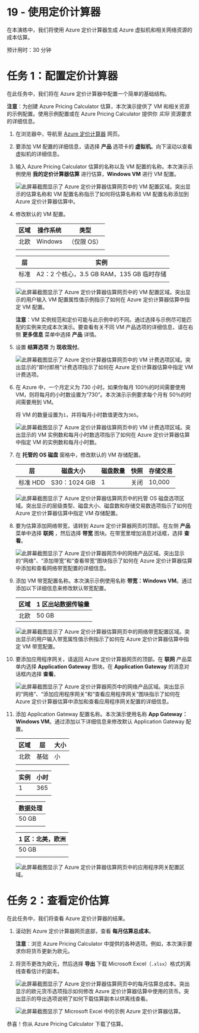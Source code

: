 ﻿---
wts:
    title: '19 - 使用 Azure 定价计算器'
    module: '模块 04 - Azure 定价和支持'
---
# 19 - 使用定价计算器

在本演练中，我们将使用 Azure 定价计算器生成 Azure 虚拟机和相关网络资源的成本估算。

预计用时：30 分钟

# 任务 1：配置定价计算器

在此任务中，我们将在 Azure 定价计算器中配置一个简单的基础结构。 

**注意**：为创建 Azure Pricing Calculator 估算，本次演示提供了 VM 和相关资源的示例配置。使用示例配置或在 Azure Pricing Calculator 提供你 *实际* 资源要求的详细信息。

1. 在浏览器中，导航至 [Azure 定价计算器](https://azure.microsoft.com/zh-cn/pricing/calculator/) 网页。

2. 要添加 VM 配置的详细信息，请选择 **产品** 选项卡的 **虚拟机**。向下滚动以查看虚拟机的详细信息。 

3. 输入 Azure Pricing Calculator 估算的名称以及 VM 配置的名称。本次演示示例使用 **我的定价计算器估算** 进行估算，**Windows VM** 进行 VM 配置。

   ![此屏幕截图显示了 Azure 定价计算器估算网页中的 VM 配置区域。突出显示的估算名称和 VM 配置名称指示了如何将估算名称和 VM 配置名称添加到 Azure 定价计算器估算中。](../images/1901.png)

4. 修改默认的 VM 配置。

    |区域|操作系统|类型|
    |------|----------------|----|
    |北欧|Windows|（仅限 OS）|
    | | |

    |层|实例|
    |----|--------|
    |标准|A2：2 个核心，3.5 GB RAM，135 GB 临时存储|
    | | |

   ![此屏幕截图显示了 Azure 定价计算器估算网页中的 VM 配置区域。突出显示的用户输入 VM 配置属性值示例指示了如何在 Azure 定价计算器估算中指定 VM 配置。](../images/1902.png)

    **注意**：VM 实例规范和定价可能与此示例中的不同。通过选择与示例尽可能匹配的实例来完成本次演示。要查看有关不同 VM 产品选项的详细信息，请在右侧 **更多信息** 菜单中选择 **产品** 详情。

5. 设置 **结算选项** 为 **现收现付**。

   ![此屏幕截图显示了 Azure 定价计算器估算网页中的 VM 计费选项区域。突出显示的“即付即用”计费选项指示了如何在 Azure 定价计算器估算中指定 VM 计费选项。](../images/1903.png)

6. 在 Azure 中，一个月定义为 730 小时。如果你每月 100％的时间需要使用 VM，则将每月的小时数设置为“730”。本次演示示例要求每个月有 50％的时间需要用到 VM。

    将 VM 的数量设置为`1`，并将每月小时数值更改为`365`。

   ![此屏幕截图显示了 Azure 定价计算器估算网页中的 VM 计费选项区域。突出显示的 VM 实例数和每月小时数选项指示了如何在 Azure 定价计算器估算中指定 VM 的实例数和每月小时数。](../images/1904.png)

7. 在 **托管的 OS 磁盘** 窗格中，修改默认的 VM 存储配置。

    |层|磁盘大小|磁盘数量|快照|存储交易|
    |----|---------|---------------|--------|--------------------|
    |标准 HDD|S30：1024 GiB|1|关闭|10,000|

   ![此屏幕截图显示了 Azure 定价计算器估算网页中的托管 OS 磁盘选项区域。突出显示的层级类型、磁盘大小、磁盘数和存储交易数选项指示了如何在 Azure 定价计算器估算中指定 VM 存储配置。](../images/1905.png)

8. 要为估算添加网络带宽，请转到 Azure 定价计算器网页的顶部。在左侧 **产品** 菜单中选择 **联网** ，然后选择 **带宽** 图块。在带宽里增加消息对话框，选择 **查看**。

   ![此屏幕截图显示了 Azure 定价计算器网页中的网络产品区域。突出显示的“网络”、“添加带宽”和“查看带宽”图块指示了如何在 Azure 定价计算器估算中添加和查看网络带宽配置的详细信息。](../images/1906.png)

9. 添加 VM 带宽配置名称。本次演示示例使用名称 **带宽：Windows VM**。通过添加以下详细信息来修改默认带宽配置。

    |区域|1 区出站数据传输量|
    |------|--------------------------------------|
    |北欧|50 GB|

   ![此屏幕截图显示了 Azure 定价计算器估算网页中的网络带宽配置区域。突出显示的用户输入带宽属性值示例指示了如何在 Azure 定价计算器估算中指定 VM 带宽配置。](../images/1907.png)

10. 要添加应用程序网关，请返回 Azure 定价计算器网页的顶部。在 **联网** 产品菜单内选择 **Application Gateway** 图块。在 **Application Gateway** 的消息对话框内选择 **查看**。

    ![此屏幕截图显示了 Azure 定价计算器网页中的网络产品区域。突出显示的“网络”、“添加应用程序网关”和“查看应用程序网关”图块指示了如何在 Azure 定价计算器估算中添加和查看应用程序网关配置的详细信息。](../images/1908.png)

11. 添加 Application Gateway 配置名称。本次演示使用名称 **App Gateway： Windows VM**。通过添加以下详细信息来修改默认 Application Gateway 配置。

    |区域|层|大小|
    |------|----|----|
    |北欧|基础|小|
    | | |

    |实例|小时|
    |-------|-------|
    |1|365|
    | | |

    |数据处理|
    |--------------|
    |50 GB|
    | | |

    |1 区：北美，欧洲|
    |-----------------------------|
    |50 GB|
    | | |

    ![此屏幕截图显示了 Azure 定价计算器估算网页中的应用程序网关配置区域。](../images/1909.png)


# 任务 2：查看定价估算

在此任务中，我们将查看 Azure 定价计算器的结果。 

1. 滚动到 Azure 定价计算器网页底部，查看 **每月估算总成本**。

    **注意**：浏览 Azure Pricing Calculator 中提供的各种选项。例如，本次演示要求你将货币更新为欧元。

2. 将货币更改为欧元，然后选择 **导出** 下载 Microsoft Excel（`.xlsx`）格式的离线查看估计的副本。

    ![此屏幕截图显示了 Azure 定价计算器估算网页中的每月估算总成本。突出显示的欧元货币选项指示如何修改 Azure 定价计算器估算中使用的货币。突出显示的导出选项说明了如何下载估算副本以供离线查看。](../images/1910.png)

    ![此屏幕截图显示了 Microsoft Excel 中的示例 Azure 定价计算器估算。](../images/1911.png)

恭喜！你从 Azure Pricing Calculator 下载了估算。

